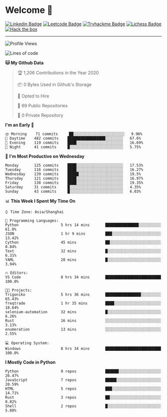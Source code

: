 # Welcome 👋

[![Linkedin Badge](https://img.shields.io/badge/-PedroTorres-blue?style=flat-square&logo=Linkedin&logoColor=white&link=https://www.linkedin.com/in/PedroTorres/)](https://www.linkedin.com/in/pedro-torres-cruz/)
[![Leetcode Badge](https://img.shields.io/badge/profile-leetcode-green)](https://leetcode.com/corfucinas/)
[![Tryhackme Badge](https://img.shields.io/badge/profile-tryhackme-blue)](https://tryhackme.com/p/Corfucinas/)
[![Lichess Badge](https://img.shields.io/badge/challenge_me-lichess-yellow)](https://lichess.org/@/Corfucinas)
[![Hack the box](https://img.shields.io/badge/hack_the_box-profile-red)](https://www.hackthebox.eu/profile/375826)

---

<!--START_SECTION:waka-->
![Profile Views](http://img.shields.io/badge/Profile%20Views-15-blue)

![Lines of code](https://img.shields.io/badge/From%20Hello%20World%20I%27ve%20Written-11.3%20million%20lines%20of%20code-blue)

**🐱 My Github Data** 

> 🏆 1,206 Contributions in the Year 2020
 > 
> 📦 0 Bytes Used in Github's Storage 
 > 
> 💼 Opted to Hire
 > 
> 📜 69 Public Repositories
 > 
> 🔑 0 Private Repository 
 > 
**I'm an Early 🐤** 

```text
🌞 Morning    71 commits     ██░░░░░░░░░░░░░░░░░░░░░░░   9.96% 
🌆 Daytime    482 commits    █████████████████░░░░░░░░   67.6% 
🌃 Evening    119 commits    ████░░░░░░░░░░░░░░░░░░░░░   16.69% 
🌙 Night      41 commits     █░░░░░░░░░░░░░░░░░░░░░░░░   5.75%

```
📅 **I'm Most Productive on Wednesday** 

```text
Monday       125 commits    ████░░░░░░░░░░░░░░░░░░░░░   17.53% 
Tuesday      116 commits    ████░░░░░░░░░░░░░░░░░░░░░   16.27% 
Wednesday    139 commits    █████░░░░░░░░░░░░░░░░░░░░   19.5% 
Thursday     121 commits    ████░░░░░░░░░░░░░░░░░░░░░   16.97% 
Friday       138 commits    ████░░░░░░░░░░░░░░░░░░░░░   19.35% 
Saturday     31 commits     █░░░░░░░░░░░░░░░░░░░░░░░░   4.35% 
Sunday       43 commits     █░░░░░░░░░░░░░░░░░░░░░░░░   6.03%

```


📊 **This Week I Spent My Time On** 

```text
⌚︎ Time Zone: Asia/Shanghai

💬 Programming Languages: 
Python                   5 hrs 14 mins       ███████████████░░░░░░░░░░   61.0% 
JSON                     1 hr 9 mins         ███░░░░░░░░░░░░░░░░░░░░░░   13.42% 
Cython                   45 mins             ██░░░░░░░░░░░░░░░░░░░░░░░   8.84% 
Text                     32 mins             █░░░░░░░░░░░░░░░░░░░░░░░░   6.31% 
YAML                     20 mins             █░░░░░░░░░░░░░░░░░░░░░░░░   3.94%

🔥 Editors: 
VS Code                  8 hrs 34 mins       █████████████████████████   100.0%

🐱‍💻 Projects: 
Trigoniko                5 hrs 36 mins       ████████████████░░░░░░░░░   65.43% 
freqtrade                1 hr 35 mins        ████░░░░░░░░░░░░░░░░░░░░░   18.64% 
selenium-automation      32 mins             █░░░░░░░░░░░░░░░░░░░░░░░░   6.26% 
Rust                     16 mins             ░░░░░░░░░░░░░░░░░░░░░░░░░   3.13% 
enumeration              13 mins             ░░░░░░░░░░░░░░░░░░░░░░░░░   2.55%

💻 Operating System: 
Windows                  8 hrs 34 mins       █████████████████████████   100.0%

```

**I Mostly Code in Python** 

```text
Python                   9 repos             ██████░░░░░░░░░░░░░░░░░░░   26.47% 
JavaScript               7 repos             █████░░░░░░░░░░░░░░░░░░░░   20.59% 
HTML                     5 repos             ███░░░░░░░░░░░░░░░░░░░░░░   14.71% 
Rust                     3 repos             ██░░░░░░░░░░░░░░░░░░░░░░░   8.82% 
Shell                    2 repos             █░░░░░░░░░░░░░░░░░░░░░░░░   5.88%

```



<!--END_SECTION:waka-->

